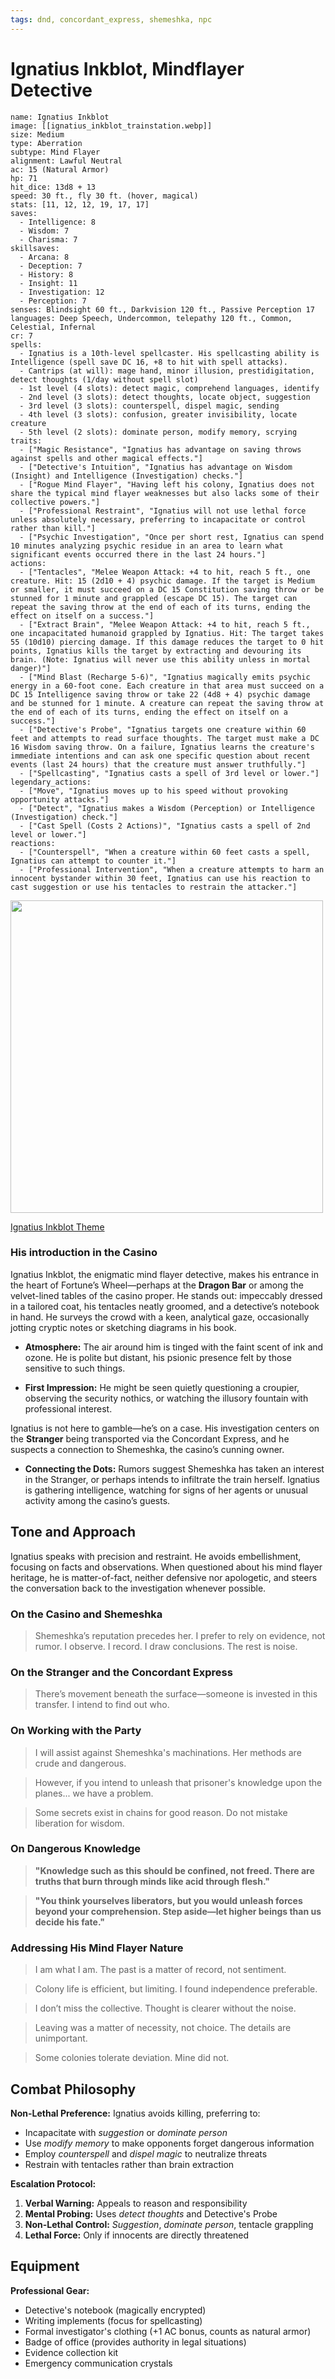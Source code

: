```yaml
---
tags: dnd, concordant_express, shemeshka, npc
---
```


# Ignatius Inkblot, Mindflayer Detective

```statblock  
name: Ignatius Inkblot
image: [[ignatius_inkblot_trainstation.webp]]
size: Medium  
type: Aberration
subtype: Mind Flayer
alignment: Lawful Neutral  
ac: 15 (Natural Armor)  
hp: 71
hit_dice: 13d8 + 13  
speed: 30 ft., fly 30 ft. (hover, magical)  
stats: [11, 12, 12, 19, 17, 17]  
saves:  
  - Intelligence: 8
  - Wisdom: 7
  - Charisma: 7
skillsaves:  
  - Arcana: 8
  - Deception: 7
  - History: 8
  - Insight: 11
  - Investigation: 12
  - Perception: 7
senses: Blindsight 60 ft., Darkvision 120 ft., Passive Perception 17
languages: Deep Speech, Undercommon, telepathy 120 ft., Common, Celestial, Infernal
cr: 7
spells:  
  - Ignatius is a 10th-level spellcaster. His spellcasting ability is Intelligence (spell save DC 16, +8 to hit with spell attacks).
  - Cantrips (at will): mage hand, minor illusion, prestidigitation, detect thoughts (1/day without spell slot)
  - 1st level (4 slots): detect magic, comprehend languages, identify
  - 2nd level (3 slots): detect thoughts, locate object, suggestion
  - 3rd level (3 slots): counterspell, dispel magic, sending
  - 4th level (3 slots): confusion, greater invisibility, locate creature
  - 5th level (2 slots): dominate person, modify memory, scrying
traits:  
  - ["Magic Resistance", "Ignatius has advantage on saving throws against spells and other magical effects."]
  - ["Detective's Intuition", "Ignatius has advantage on Wisdom (Insight) and Intelligence (Investigation) checks."]
  - ["Rogue Mind Flayer", "Having left his colony, Ignatius does not share the typical mind flayer weaknesses but also lacks some of their collective powers."]
  - ["Professional Restraint", "Ignatius will not use lethal force unless absolutely necessary, preferring to incapacitate or control rather than kill."]
  - ["Psychic Investigation", "Once per short rest, Ignatius can spend 10 minutes analyzing psychic residue in an area to learn what significant events occurred there in the last 24 hours."]
actions:  
  - ["Tentacles", "Melee Weapon Attack: +4 to hit, reach 5 ft., one creature. Hit: 15 (2d10 + 4) psychic damage. If the target is Medium or smaller, it must succeed on a DC 15 Constitution saving throw or be stunned for 1 minute and grappled (escape DC 15). The target can repeat the saving throw at the end of each of its turns, ending the effect on itself on a success."]
  - ["Extract Brain", "Melee Weapon Attack: +4 to hit, reach 5 ft., one incapacitated humanoid grappled by Ignatius. Hit: The target takes 55 (10d10) piercing damage. If this damage reduces the target to 0 hit points, Ignatius kills the target by extracting and devouring its brain. (Note: Ignatius will never use this ability unless in mortal danger)"]
  - ["Mind Blast (Recharge 5-6)", "Ignatius magically emits psychic energy in a 60-foot cone. Each creature in that area must succeed on a DC 15 Intelligence saving throw or take 22 (4d8 + 4) psychic damage and be stunned for 1 minute. A creature can repeat the saving throw at the end of each of its turns, ending the effect on itself on a success."]
  - ["Detective's Probe", "Ignatius targets one creature within 60 feet and attempts to read surface thoughts. The target must make a DC 16 Wisdom saving throw. On a failure, Ignatius learns the creature's immediate intentions and can ask one specific question about recent events (last 24 hours) that the creature must answer truthfully."]
  - ["Spellcasting", "Ignatius casts a spell of 3rd level or lower."]
legendary_actions:  
  - ["Move", "Ignatius moves up to his speed without provoking opportunity attacks."]
  - ["Detect", "Ignatius makes a Wisdom (Perception) or Intelligence (Investigation) check."]
  - ["Cast Spell (Costs 2 Actions)", "Ignatius casts a spell of 2nd level or lower."]
reactions:  
  - ["Counterspell", "When a creature within 60 feet casts a spell, Ignatius can attempt to counter it."]
  - ["Professional Intervention", "When a creature attempts to harm an innocent bystander within 30 feet, Ignatius can use his reaction to cast suggestion or use his tentacles to restrain the attacker."]
```



<img src="ignatius_inkblot_formal.webp" class="rightimg" height=500>

[Ignatius Inkblot Theme](https://www.youtube.com/watch?v=Y226BmSmBZs)

### His introduction in the Casino
Ignatius Inkblot, the enigmatic mind flayer detective, makes his entrance in the heart of Fortune’s Wheel—perhaps at the **Dragon Bar** or among the velvet-lined tables of the casino proper. He stands out: impeccably dressed in a tailored coat, his tentacles neatly groomed, and a detective’s notebook in hand. He surveys the crowd with a keen, analytical gaze, occasionally jotting cryptic notes or sketching diagrams in his book.

- **Atmosphere:** The air around him is tinged with the faint scent of ink and ozone. He is polite but distant, his psionic presence felt by those sensitive to such things.
    
- **First Impression:** He might be seen quietly questioning a croupier, observing the security nothics, or watching the illusory fountain with professional interest.

Ignatius is not here to gamble—he’s on a case. His investigation centers on the **Stranger** being transported via the Concordant Express, and he suspects a connection to Shemeshka, the casino’s cunning owner.

- **Connecting the Dots:** Rumors suggest Shemeshka has taken an interest in the Stranger, or perhaps intends to infiltrate the train herself. Ignatius is gathering intelligence, watching for signs of her agents or unusual activity among the casino’s guests.

## Tone and Approach

Ignatius speaks with precision and restraint. He avoids embellishment, focusing on facts and observations. When questioned about his mind flayer heritage, he is matter-of-fact, neither defensive nor apologetic, and steers the conversation back to the investigation whenever possible.

### On the Casino and Shemeshka

> Shemeshka’s reputation precedes her. I prefer to rely on evidence, not rumor.
> I observe. I record. I draw conclusions. The rest is noise.


### On the Stranger and the Concordant Express

> There’s movement beneath the surface—someone is invested in this transfer. I intend to find out who.

### On Working with the Party

> I will assist against Shemeshka's machinations. Her methods are crude and dangerous.
    
> However, if you intend to unleash that prisoner's knowledge upon the planes... we have a problem.
    
> Some secrets exist in chains for good reason. Do not mistake liberation for wisdom.

### On Dangerous Knowledge

> **"Knowledge such as this should be confined, not freed. There are truths that burn through minds like acid through flesh."**
    
> **"You think yourselves liberators, but you would unleash forces beyond your comprehension. Step aside—let higher beings than us decide his fate."**


### Addressing His Mind Flayer Nature

> I am what I am. The past is a matter of record, not sentiment.
    
> Colony life is efficient, but limiting. I found independence preferable.
    
> I don’t miss the collective. Thought is clearer without the noise.
    

> Leaving was a matter of necessity, not choice. The details are unimportant.
    
> Some colonies tolerate deviation. Mine did not.


## Combat Philosophy

**Non-Lethal Preference:** Ignatius avoids killing, preferring to:
- Incapacitate with *suggestion* or *dominate person*
- Use *modify memory* to make opponents forget dangerous information
- Employ *counterspell* and *dispel magic* to neutralize threats
- Restrain with tentacles rather than brain extraction

**Escalation Protocol:**
1. **Verbal Warning:** Appeals to reason and responsibility
2. **Mental Probing:** Uses *detect thoughts* and Detective's Probe
3. **Non-Lethal Control:** *Suggestion*, *dominate person*, tentacle grappling
4. **Lethal Force:** Only if innocents are directly threatened

## Equipment

**Professional Gear:**
- Detective's notebook (magically encrypted)
- Writing implements (focus for spellcasting)
- Formal investigator's clothing (+1 AC bonus, counts as natural armor)
- Badge of office (provides authority in legal situations)
- Evidence collection kit
- Emergency communication crystals